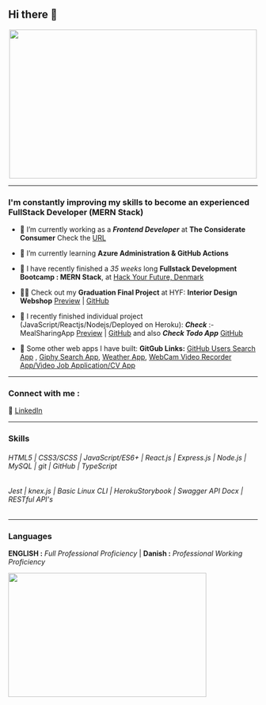 ## Hi there 👋 

<p align="center">
<img src="https://www.pngitem.com/pimgs/m/274-2748326_coding-icons-hd-png-download.png" width="500" height="300" />
</p>

<hr />

### I'm constantly improving my skills to become an experienced FullStack Developer (MERN Stack)

- 🔭 I’m currently working as a ***Frontend Developer*** at **The Considerate Consumer** Check the [URL](https://www.considerate-consumer.com/about)

- 🌱 I’m currently learning **Azure Administration & GitHub Actions**

- 👯 I have recently finished a _35 weeks_ long **Fullstack Development Bootcamp : MERN Stack**,  at [Hack Your Future, Denmark](https://www.hackyourfuture.dk/) 

- 👩‍🎓 Check out my **Graduation Final Project** at HYF: **Interior Design Webshop**  [Preview](http://staging-webshop-class18-fp.herokuapp.com/) | [GitHub](https://github.com/HackYourFuture-CPH/fp-class18)

- 🌱 I recently finished individual project (JavaScript/Reactjs/Nodejs/Deployed on Heroku): _**Check**_ :- MealSharingApp [Preview](https://meal-sharing-app-hyf.herokuapp.com/) | [GitHub](https://github.com/BikramRawat/meal-sharing) and also _**Check Todo App**_ [GitHub](https://github.com/BikramRawat/todo-list)

- 🌱 Some other web apps I have built: **GitGub Links:** [GitHub Users Search App](https://github.com/BikramRawat/hyf-homework/tree/master/react/week4/github-users-search-app/src) , [Giphy Search App](https://github.com/BikramRawat/hyf-homework/tree/master/javascript/javascript3/week1/giphySearch), [Weather App](https://github.com/BikramRawat/hyf-homework/tree/master/javascript/javascript3/week1/weatherApp), [WebCam Video Recorder App/Video Job Application/CV App](https://github.com/BikramRawat/webcam-video-recorder)

<hr />

### Connect with me : 
👔 [LinkedIn](https://www.linkedin.com/in/bikram-rawat/)

<hr />

### Skills
###### HTML5 | CSS3/SCSS | JavaScript/ES6+ | React.js | Express.js | Node.js | MySQL | git | GitHub | TypeScript 

###### Jest | knex.js | Basic Linux CLI | HerokuStorybook | Swagger API Docx | RESTful API's

<hr />

### Languages
**ENGLISH :** _Full Professional Proficiency_ | **Danish :** _Professional Working Proficiency_





<p align="left">
<img src="https://miro.medium.com/max/3964/1*EBXc9eJ1YRFLtkNI_djaAw.png" width="400" height="250" />
</p>
